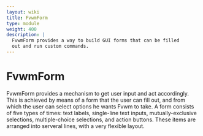 ```yaml
---
layout: wiki
title: FvwmForm
type: module
weight: 400
description: |
  FvwmForm provides a way to build GUI forms that can be filled
  out and run custom commands.
---
```

# FvwmForm

FvwmForm provides a mechanism to get user input and act accordingly.
This is achieved by means of a form that the user can fill out,
and from which the user can select options he wants Fvwm to take.
A form consists of five types of times: text labels, single-line
text inputs, mutually-exclusive selections, multiple-choice selections,
and action buttons. These items are arranged into serveral lines,
with a very flexible layout.


